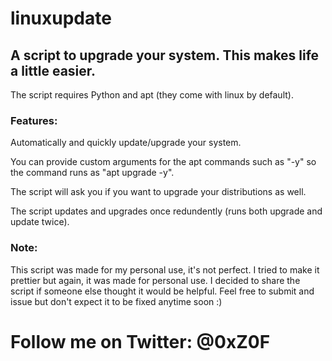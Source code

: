 # linuxupdate
## A script to upgrade your system. This makes life a little easier.
The script requires Python and apt (they come with linux by default).

### Features:
Automatically and quickly update/upgrade your system.

You can provide custom arguments for the apt commands such as "-y" so the command runs as "apt upgrade -y".

The script will ask you if you want to upgrade your distributions as well.

The script updates and upgrades once redundently (runs both upgrade and update twice).

### Note:
This script was made for my personal use, it's not perfect. I tried to make it prettier but again, it was made for personal use. I decided to share the script if someone else thought it would be helpful. Feel free to submit and issue but don't expect it to be fixed anytime soon :)

# Follow me on Twitter: @0xZ0F


